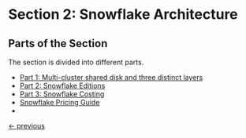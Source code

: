 # Section 2: Snowflake Architecture

## Parts of the Section
The section is divided into different parts.

* [Part 1: Multi-cluster shared disk and three distinct layers](notes_part01.md)
* [Part 2: Snowflake Editions](notes_part02.md)
* [Part 3: Snowflake Costing](notes_part03.md)
* [Snowflake Pricing Guide](https://www.snowflake.com/pricing/pricing-guide/)
* 

[<- previous](../README.md)